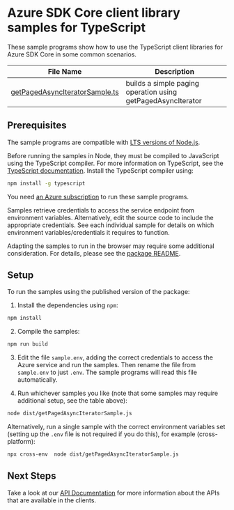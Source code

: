# Azure SDK Core client library samples for TypeScript

These sample programs show how to use the TypeScript client libraries for Azure SDK Core in some common scenarios.

| **File Name**                                                 | **Description**                                              |
| ------------------------------------------------------------- | ------------------------------------------------------------ |
| [getPagedAsyncIteratorSample.ts][getpagedasynciteratorsample] | builds a simple paging operation using getPagedAsyncIterator |

## Prerequisites

The sample programs are compatible with [LTS versions of Node.js](https://nodejs.org/about/releases/).

Before running the samples in Node, they must be compiled to JavaScript using the TypeScript compiler. For more information on TypeScript, see the [TypeScript documentation][typescript]. Install the TypeScript compiler using:

```bash
npm install -g typescript
```

You need [an Azure subscription][freesub] to run these sample programs.

Samples retrieve credentials to access the service endpoint from environment variables. Alternatively, edit the source code to include the appropriate credentials. See each individual sample for details on which environment variables/credentials it requires to function.

Adapting the samples to run in the browser may require some additional consideration. For details, please see the [package README][package].

## Setup

To run the samples using the published version of the package:

1. Install the dependencies using `npm`:

```bash
npm install
```

2. Compile the samples:

```bash
npm run build
```

3. Edit the file `sample.env`, adding the correct credentials to access the Azure service and run the samples. Then rename the file from `sample.env` to just `.env`. The sample programs will read this file automatically.

4. Run whichever samples you like (note that some samples may require additional setup, see the table above):

```bash
node dist/getPagedAsyncIteratorSample.js
```

Alternatively, run a single sample with the correct environment variables set (setting up the `.env` file is not required if you do this), for example (cross-platform):

```bash
npx cross-env  node dist/getPagedAsyncIteratorSample.js
```

## Next Steps

Take a look at our [API Documentation][apiref] for more information about the APIs that are available in the clients.

[getpagedasynciteratorsample]: https://github.com/Azure/azure-sdk-for-js/blob/main/sdk/core/core-paging/samples/v1/typescript/src/getPagedAsyncIteratorSample.ts
[apiref]: https://docs.microsoft.com/javascript/api/@azure/core-paging
[freesub]: https://azure.microsoft.com/free/
[package]: https://github.com/Azure/azure-sdk-for-js/tree/main/sdk/core/core-paging/README.md
[typescript]: https://www.typescriptlang.org/docs/home.html
